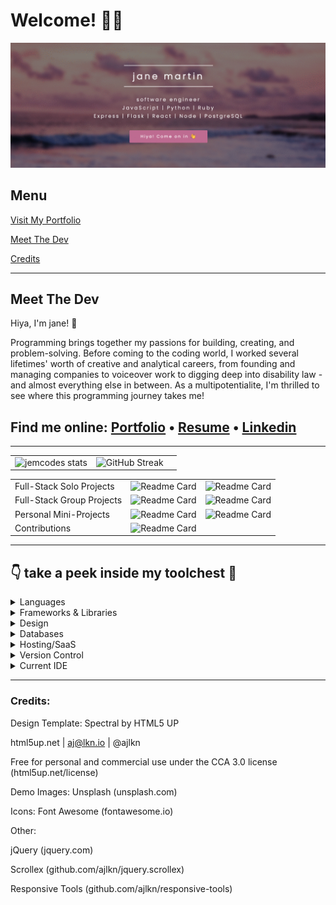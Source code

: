 # Welcome! 👩‍💻
![Opening Screen](images/jemcodes.gif)

## Menu

[Visit My Portfolio](http://www.jemcodes.com/) 

[Meet The Dev](#Meet-The-Dev)

[Credits](#Credits)

---

## Meet The Dev

Hiya, I'm jane! 👋

Programming brings together my passions for building, creating, and problem-solving. Before coming to the coding world, I worked several lifetimes' worth of creative and analytical careers, from founding and managing companies to voiceover work to digging deep into disability law - and almost everything else in between. As a multipotentialite, I'm thrilled to see where this programming journey takes me!

## <div align="left"> Find me online: [Portfolio](http://www.jemcodes.com/) • [Resume](http://resume.jemcodes.com/) •  [Linkedin](https://www.linkedin.com/in/jemcodes/)

---

<div align="center">

|  |  |  |
| --- | --- | --- |
|![jemcodes stats](https://github-readme-stats.vercel.app/api?username=jemcodes&count_private=true&show_icons=true&title_color=08e8de&icon_color=D34BD3&text_color=FFFFFF&border_color=191919&bg_color=141414) | ![GitHub Streak](https://github-readme-streak-stats.herokuapp.com?user=jemcodes&theme=black-ice&hide_border=true&fire=D34BD3&ring=942494)

<div align="center">

|  |  |  |
| --- | --- | --- |
| Full-Stack Solo Projects | ![Readme Card](https://github-readme-stats.vercel.app/api/pin/?username=jemcodes&repo=ginAndTonnies&title_color=08e8de&icon_color=D34BD3&text_color=FFFFFF&border_color=141414&bg_color=141414) | ![Readme Card](https://github-readme-stats.vercel.app/api/pin/?username=jemcodes&repo=readersAdvisory&title_color=08e8de&icon_color=D34BD3&text_color=FFFFFF&border_color=141414&bg_color=141414)
| Full-Stack Group Projects | ![Readme Card](https://github-readme-stats.vercel.app/api/pin/?username=jemcodes&repo=hobbetsy&title_color=08e8de&icon_color=D34BD3&text_color=FFFFFF&border_color=141414&bg_color=141414) | ![Readme Card](https://github-readme-stats.vercel.app/api/pin/?username=jemcodes&repo=travelScape&title_color=08e8de&icon_color=D34BD3&text_color=FFFFFF&border_color=141414&bg_color=141414) |
| Personal Mini-Projects | ![Readme Card](https://github-readme-stats.vercel.app/api/pin/?username=jemcodes&repo=dotfiles&title_color=08e8de&icon_color=D34BD3&text_color=FFFFFF&border_color=141414&bg_color=141414) | ![Readme Card](https://github-readme-stats.vercel.app/api/pin/?username=jemcodes&repo=alter_ego_api&title_color=08e8de&icon_color=D34BD3&text_color=FFFFFF&border_color=141414&bg_color=141414) |
| Contributions | ![Readme Card](https://github-readme-stats.vercel.app/api/pin/?username=jemcodes&repo=casa&title_color=08e8de&icon_color=D34BD3&text_color=FFFFFF&border_color=141414&bg_color=141414) |

---

## <div align="left"> 👇 take a peek inside my toolchest 🧰 

<div align="left">
<details><summary> Languages </summary>
<div align="center"> 
<img alt="NodeJS" src="https://img.shields.io/badge/node.js-%2343853D.svg?style=for-the-badge&logo=node-dot-js&logoColor=white"/>
<img alt="JavaScript" src="https://img.shields.io/badge/javascript-%23323330.svg?style=for-the-badge&logo=javascript&logoColor=%23F7DF1E"/>
<img alt="HTML5" src="https://img.shields.io/badge/html5-%23E34F26.svg?style=for-the-badge&logo=html5&logoColor=white"/>
<img alt="CSS3" src="https://img.shields.io/badge/css3-%231572B6.svg?style=for-the-badge&logo=css3&logoColor=white"/>
<img alt="Python" src="https://img.shields.io/badge/python-%2314354C.svg?style=for-the-badge&logo=python&logoColor=white"/>
<img alt="Ruby" src="https://img.shields.io/badge/ruby-%23CC342D.svg?style=for-the-badge&logo=ruby&logoColor=white"/>
</details>

<details><summary> Frameworks & Libraries </summary>
<div align="center"> 
<img alt="Express.js" src="https://img.shields.io/badge/express.js-%23404d59.svg?style=for-the-badge&logo=express&logoColor=%2361DAFB"/>
<img alt="React" src="https://img.shields.io/badge/react-%2320232a.svg?style=for-the-badge&logo=react&logoColor=%2361DAFB"/>
<img alt="Redux" src="https://img.shields.io/badge/redux-%23593d88.svg?style=for-the-badge&logo=redux&logoColor=white"/>
<img alt="Rails" src="https://img.shields.io/badge/rails-%23CC0000.svg?style=for-the-badge&logo=ruby-on-rails&logoColor=white"/>
<img alt="Flask" src="https://img.shields.io/badge/flask-%23000.svg?style=for-the-badge&logo=flask&logoColor=white"/>
</details>

<details><summary> Design </summary>
<div align="center"> 
<img alt="Adobe XD" src="https://img.shields.io/badge/adobexd-%23FF26BE.svg?style=for-the-badge&logo=adobexd&logoColor=white"/>
<img alt="Adobe Photoshop" src="https://img.shields.io/badge/adobephotoshop-%2331A8FF.svg?style=for-the-badge&logo=adobephotoshop&logoColor=white"/>
<img alt="Figma" src="https://img.shields.io/badge/figma-%23F24E1E.svg?style=for-the-badge&logo=figma&logoColor=white"/>
<img alt="Canva" src="https://img.shields.io/badge/Canva-%2300C4CC.svg?style=for-the-badge&logo=Canva&logoColor=white"/>
</details>

<details><summary> Databases </summary>
<div align="center"> 
<img alt="MySQL" src="https://img.shields.io/badge/mysql-%2300f.svg?style=for-the-badge&logo=mysql&logoColor=white"/>
<img alt="Postgres" src ="https://img.shields.io/badge/postgres-%23316192.svg?style=for-the-badge&logo=postgresql&logoColor=white"/>
<img alt="SQLite" src ="https://img.shields.io/badge/sqlite-%2307405e.svg?style=for-the-badge&logo=sqlite&logoColor=white"/>
</details>

<details><summary> Hosting/SaaS </summary>
<div align="center"> 
<img alt="Heroku" src="https://img.shields.io/badge/heroku-%23430098.svg?style=for-the-badge&logo=heroku&logoColor=white"/>
</details>

<details><summary> Version Control </summary>
<div align="center"> 
<img alt="GitHub" src="https://img.shields.io/badge/github-%23121011.svg?style=for-the-badge&logo=github&logoColor=white"/>
</details>

<details><summary> Current IDE </summary>
<div align="center"> 
<img alt="Visual Studio Code" src="https://img.shields.io/badge/VisualStudioCode-0078d7.svg?style=for-the-badge&logo=visual-studio-code&logoColor=white"/>
</details>

---
<div align="left"> 

### Credits:
Design Template: Spectral by HTML5 UP

html5up.net | aj@lkn.io | @ajlkn

Free for personal and commercial use under the CCA 3.0 license (html5up.net/license)

Demo Images: Unsplash (unsplash.com)

Icons: Font Awesome (fontawesome.io)

Other:

jQuery (jquery.com)

Scrollex (github.com/ajlkn/jquery.scrollex)

Responsive Tools (github.com/ajlkn/responsive-tools)